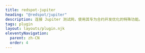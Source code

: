```yaml
---
title: redspot-jupiter
heading: "@redspot/jupiter"
description: 连接 Jupiter 测试网，使用其专为合约开发优化的特殊功能。
tags: plugin
layout: layouts/plugin.njk
eleventyNavigation:
  parent: zh-CN
  order: 4
---
```

